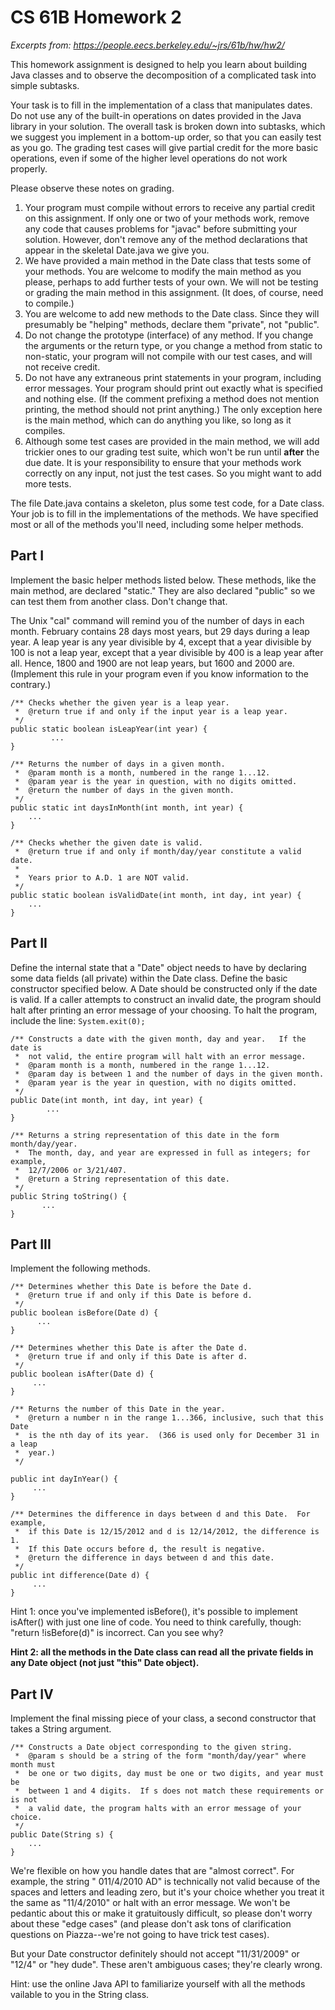 # CS 61B  Homework 2

*Excerpts from: https://people.eecs.berkeley.edu/~jrs/61b/hw/hw2/*

This homework assignment is designed to help you learn about building Java
classes and to observe the decomposition of a complicated task into simple
subtasks.  

Your task is to fill in the implementation of a class that manipulates dates.
Do not use any of the built-in operations on dates provided in the Java library
in your solution.  The overall task is broken down into subtasks, which we
suggest you implement in a bottom-up order, so that you can easily test as you
go.  The grading test cases will give partial credit for the more basic
operations, even if some of the higher level operations do not work properly.

Please observe these notes on grading.

1. Your program must compile without errors to receive any partial credit on this assignment.
If only one or two of your methods work, remove any code that causes problems for "javac" before submitting your solution.
However, don't remove any of the method declarations that appear in the skeletal Date.java we give you.  
2. We have provided a main method in the Date class that tests some of your
    methods.  You are welcome to modify the main method as you please, perhaps
    to add further tests of your own.  We will not be testing or grading the
    main method in this assignment.  (It does, of course, need to compile.)  
3. You are welcome to add new methods to the Date class.  Since they will
   presumably be "helping" methods, declare them "private", not "public".  
4. Do not change the prototype (interface) of any method.  If you change
   the arguments or the return type, or you change a method from static to
   non-static, your program will not compile with our test cases, and will
   not receive credit.  
5. Do not have any extraneous print statements in your program, including
   error messages.  Your program should print out exactly what is specified
   and nothing else.  (If the comment prefixing a method does not mention
   printing, the method should not print anything.)  The only exception here
   is the main method, which can do anything you like, so long as it compiles.  
6. Although some test cases are provided in the main method, we will add
   trickier ones to our grading test suite, which won't be run until **after**
   the due date.  It is your responsibility to ensure that your methods work
   correctly on any input, not just the test cases.  So you might want to add
   more tests.  

The file Date.java contains a skeleton, plus some test code, for a Date class.
Your job is to fill in the implementations of the methods.  We have specified
most or all of the methods you'll need, including some helper methods.  

## Part I
Implement the basic helper methods listed below.  These methods, like the main
method, are declared "static."  They are also declared "public" so we can test
them from another class.  Don't change that.

The Unix "cal" command will remind you of the number of days in each month.
February contains 28 days most years, but 29 days during a leap year.  A leap
year is any year divisible by 4, except that a year divisible by 100 is not a
leap year, except that a year divisible by 400 is a leap year after all.
Hence, 1800 and 1900 are not leap years, but 1600 and 2000 are.  (Implement
this rule in your program even if you know information to the contrary.)

```{java}
/** Checks whether the given year is a leap year.
 *  @return true if and only if the input year is a leap year.
 */
public static boolean isLeapYear(int year) {
         ...
}

/** Returns the number of days in a given month.
 *  @param month is a month, numbered in the range 1...12.
 *  @param year is the year in question, with no digits omitted.
 *  @return the number of days in the given month.
 */
public static int daysInMonth(int month, int year) {
	...
}

/** Checks whether the given date is valid.
 *  @return true if and only if month/day/year constitute a valid date.
 *
 *  Years prior to A.D. 1 are NOT valid.
 */
public static boolean isValidDate(int month, int day, int year) {
	...
}
```

## Part II

Define the internal state that a "Date" object needs to have by declaring some
data fields (all private) within the Date class.  Define the basic constructor
specified below.  A Date should be constructed only if the date is valid.  If
a caller attempts to construct an invalid date, the program should halt after
printing an error message of your choosing.  To halt the program, include the
line: `System.exit(0);`

```{java}
/** Constructs a date with the given month, day and year.   If the date is
 *  not valid, the entire program will halt with an error message.
 *  @param month is a month, numbered in the range 1...12.
 *  @param day is between 1 and the number of days in the given month.
 *  @param year is the year in question, with no digits omitted.
 */
public Date(int month, int day, int year) {
        ...
}

/** Returns a string representation of this date in the form month/day/year.
 *  The month, day, and year are expressed in full as integers; for example,
 *  12/7/2006 or 3/21/407.
 *  @return a String representation of this date.
 */
public String toString() {
       ...
}
```
## Part III

Implement the following methods.

```{java}
/** Determines whether this Date is before the Date d.
 *  @return true if and only if this Date is before d. 
 */
public boolean isBefore(Date d) {
      ...
}

/** Determines whether this Date is after the Date d.
 *  @return true if and only if this Date is after d. 
 */
public boolean isAfter(Date d) {
     ...
}

/** Returns the number of this Date in the year.
 *  @return a number n in the range 1...366, inclusive, such that this Date
 *  is the nth day of its year.  (366 is used only for December 31 in a leap
 *  year.)
 */

public int dayInYear() {
     ...
}

/** Determines the difference in days between d and this Date.  For example,
 *  if this Date is 12/15/2012 and d is 12/14/2012, the difference is 1.
 *  If this Date occurs before d, the result is negative.
 *  @return the difference in days between d and this date.
 */
public int difference(Date d) {
     ...
}
```

Hint 1:  once you've implemented isBefore(), it's possible to implement
isAfter() with just one line of code.  You need to think carefully, though:
"return !isBefore(d)" is incorrect.  Can you see why?

**Hint 2:  all the methods in the Date class can read all the private fields in
any Date object (not just "this" Date object).</font>**

## Part IV
Implement the final missing piece of your class, a second constructor that
takes a String argument.

```{Java}
/** Constructs a Date object corresponding to the given string.
 *  @param s should be a string of the form "month/day/year" where month must
 *  be one or two digits, day must be one or two digits, and year must be
 *  between 1 and 4 digits.  If s does not match these requirements or is not
 *  a valid date, the program halts with an error message of your choice.
 */
public Date(String s) {
    ...
}
```
We're flexible on how you handle dates that are "almost correct".  For example,
the string "  011/4/2010 AD" is technically not valid because of the spaces and
letters and leading zero, but it's your choice whether you treat it the same as
"11/4/2010" or halt with an error message.  We won't be pedantic about this or
make it gratuitously difficult, so please don't worry about these "edge cases"
(and please don't ask tons of clarification questions on Piazza--we're not
going to have trick test cases).

But your Date constructor definitely should not accept "11/31/2009" or "12/4"
or "hey dude".  These aren't ambiguous cases; they're clearly wrong.

Hint:  use the online Java API to familiarize yourself with all the methods
vailable to you in the String class.
